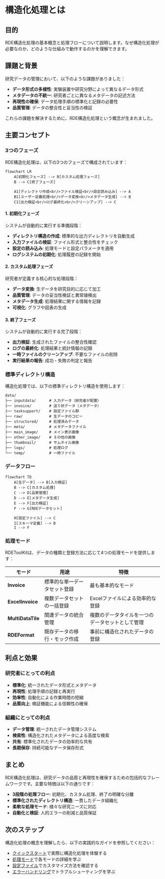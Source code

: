 # 構造化処理とは

## 目的

RDE構造化処理の基本概念と処理フローについて説明します。なぜ構造化処理が必要なのか、どのような仕組みで動作するのかを理解できます。

## 課題と背景

研究データの管理において、以下のような課題がありました：

- **データ形式の多様性**: 実験装置や研究分野によって異なるデータ形式
- **メタデータの不統一**: 研究者ごとに異なるメタデータの記述方法
- **再現性の確保**: データ処理手順の標準化と記録の必要性
- **品質管理**: データの整合性と妥当性の検証

これらの課題を解決するために、RDE構造化処理という概念が生まれました。

## 主要コンセプト

### 3つのフェーズ

RDE構造化処理は、以下の3つのフェーズで構成されています：

```mermaid
flowchart LR
    A[初期化フェーズ] --> B[カスタム処理フェーズ]
    B --> C[終了フェーズ]
    
    A1[ディレクトリ作成<br/>ファイル検証<br/>設定読み込み] --> A
    B1[ユーザー定義処理<br/>データ変換<br/>メタデータ生成] --> B
    C1[出力検証<br/>ログ最終化<br/>クリーンアップ] --> C
```

#### 1. 初期化フェーズ

システムが自動的に実行する準備段階：

- **ディレクトリ構造の作成**: 標準的な出力ディレクトリを自動生成
- **入力ファイルの検証**: ファイル形式と整合性をチェック
- **設定の読み込み**: 処理モードと設定パラメータを適用
- **ログシステムの初期化**: 処理履歴の記録を開始

#### 2. カスタム処理フェーズ

研究者が定義する核心的な処理段階：

- **データ変換**: 生データを研究目的に応じて加工
- **品質管理**: データの妥当性検証と異常値検出
- **メタデータ生成**: 処理結果に関する情報を記録
- **可視化**: グラフや図表の生成

#### 3. 終了フェーズ

システムが自動的に実行する完了段階：

- **出力検証**: 生成されたファイルの整合性確認
- **ログの最終化**: 処理結果と統計情報の記録
- **一時ファイルのクリーンアップ**: 不要なファイルの削除
- **実行結果の報告**: 成功・失敗の判定と報告

### 標準ディレクトリ構造

構造化処理では、以下の標準ディレクトリ構造を使用します：

```shell
data/
├── inputdata/      # 入力データ（研究者が配置）
├── invoice/        # 送り状データ（メタデータ）
├── tasksupport/    # 設定ファイル群
├── raw/            # 生データのコピー
├── structured/     # 処理済みデータ
├── meta/           # メタデータファイル
├── main_image/     # メイン表示画像
├── other_image/    # その他の画像
├── thumbnail/      # サムネイル画像
├── logs/           # 処理ログ
└── temp/           # 一時ファイル
```

### データフロー

```mermaid
flowchart TD
    A[生データ] --> B[入力検証]
    B --> C[カスタム処理]
    C --> D[品質管理]
    D --> E[メタデータ生成]
    E --> F[出力検証]
    F --> G[RDEデータセット]
    
    H[設定ファイル] --> C
    I[スキーマ定義] --> B
    I --> F
```

### 処理モード

RDEToolKitは、データの種類と登録方法に応じて4つの処理モードを提供します：

| モード | 用途 | 特徴 |
|--------|------|------|
| **Invoice** | 標準的な単一データセット登録 | 最も基本的なモード |
| **ExcelInvoice** | 複数データセットの一括登録 | Excelファイルによる効率的な登録 |
| **MultiDataTile** | 関連データの統合管理 | 複数のデータタイルを一つのデータセットとして管理 |
| **RDEFormat** | 既存データの移行・モック作成 | 事前に構造化されたデータの登録 |

## 利点と効果

### 研究者にとっての利点

- **標準化**: 統一されたデータ形式とメタデータ
- **再現性**: 処理手順の記録と再実行
- **効率性**: 自動化による作業時間の短縮
- **品質向上**: 検証機能による信頼性の確保

### 組織にとっての利点

- **データ管理**: 統一されたデータ管理システム
- **検索性**: 構造化されたメタデータによる高度な検索
- **共有**: 標準化されたデータの効率的な共有
- **長期保存**: 持続可能なデータ保存形式

## まとめ

RDE構造化処理は、研究データの品質と再現性を確保するための包括的なフレームワークです。主要な特徴は以下の通りです：

- **3段階の処理フロー**: 初期化、カスタム処理、終了の明確な分離
- **標準化されたディレクトリ構造**: 一貫したデータ組織化
- **柔軟な処理モード**: 様々な研究ニーズに対応
- **自動化と検証**: 人的エラーの削減と品質保証

## 次のステップ

構造化処理の概念を理解したら、以下の実践的なガイドを参照してください：

- [クイックスタート](../quickstart.ja.md)で実際に構造化処理を体験する
- [処理モード](../mode/mode.ja.md)で各モードの詳細を学ぶ
- [設定ファイル](../config/config.ja.md)でカスタマイズ方法を確認する
- [エラーハンドリング](errorhandling.ja.md)でトラブルシューティングを学ぶ

